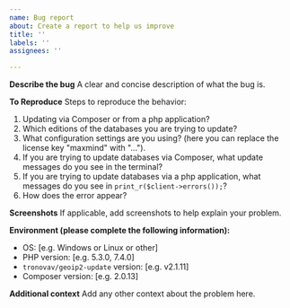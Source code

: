 ```yaml
---
name: Bug report
about: Create a report to help us improve
title: ''
labels: ''
assignees: ''

---
```


**Describe the bug**
A clear and concise description of what the bug is.

**To Reproduce**
Steps to reproduce the behavior:
1. Updating via Composer or from a php application?
2. Which editions of the databases you are trying to update?
3. What configuration settings are you using? (here you can replace the license key "maxmind" with "...").
4. If you are trying to update databases via Composer, what update messages do you see in the terminal?
5. If you are trying to update databases via a php application, what messages do you see in `print_r($client->errors());`?
6. How does the error appear?

**Screenshots**
If applicable, add screenshots to help explain your problem.

**Environment (please complete the following information):**
- OS: [e.g. Windows or Linux or other]
- PHP version: [e.g. 5.3.0, 7.4.0]
- `tronovav/geoip2-update` version: [e.g. v2.1.11]
- Composer version: [e.g. 2.0.13]

**Additional context**
Add any other context about the problem here.
